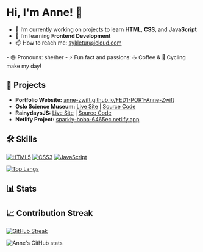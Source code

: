 <!--<p align="center">
  <img src="https://avatars.githubusercontent.com/u/145778485?s=400&u=a658f371eb2b2ef7fe18f4433763b2dcfc1ebb56&v=4&s=160" width="120" style="border-radius:50%;" alt="Anne Zwift"/>
</p>-->


# Hi, I'm Anne! 👋

- 🔭 I’m currently working on projects to learn **HTML**, **CSS**, and **JavaScript**
- 🌱 I’m learning **Frontend Development**
- 📫 How to reach me: <a href="mailto:&#x73;&#x79;&#x6b;&#x6c;&#x65;&#x74;&#x75;&#x72;&#x40;&#x69;&#x63;&#x6c;&#x6f;&#x75;&#x64;&#x2e;&#x63;&#x6f;&#x6d;">
  &#x73;&#x79;&#x6b;&#x6c;&#x65;&#x74;&#x75;&#x72;&#x40;&#x69;&#x63;&#x6c;&#x6f;&#x75;&#x64;&#x2e;&#x63;&#x6f;&#x6d;
</a>
- 😄 Pronouns: she/her
- ⚡ Fun fact and passions: ☕ Coffee & 🚴 Cycling make my day!

## 🚀 Projects

- **Portfolio Website:** [anne-zwift.github.io/FED1-POR1-Anne-Zwift](https://anne-zwift.github.io/FED1-POR1-Anne-Zwift/)
- **Oslo Science Museum:** [Live Site](https://anne-zwift.github.io/Oslo-Science-Museum/) | [Source Code](https://github.com/Anne-Zwift/Oslo-Science-Museum)
- **RainydaysJS:** [Live Site](https://anne-zwift.github.io/RainydaysJS/) | [Source Code](https://github.com/Anne-Zwift/RainydaysJS)
- **Netlify Project:** [sparkly-boba-6465ec.netlify.app](https://sparkly-boba-6465ec.netlify.app/)

## 🛠️ Skills

[![HTML5](https://img.shields.io/badge/HTML5-E34F26?logo=html5&logoColor=white&style=flat)](#)
[![CSS3](https://img.shields.io/badge/CSS3-1572B6?logo=css3&logoColor=white&style=flat)](#)
[![JavaScript](https://img.shields.io/badge/JavaScript-F7DF1E?logo=javascript&logoColor=black&style=flat)](#)

[![Top Langs](https://github-readme-stats.vercel.app/api/top-langs/?username=Anne-Zwift&layout=compact)](https://github.com/anuraghazra/github-readme-stats)
## 📊 Stats

## 📈 Contribution Streak

[![GitHub Streak](https://streak-stats.demolab.com?user=Anne-Zwift&theme=default)](https://git.io/streak-stats)

![Anne's GitHub stats](https://github-readme-stats.vercel.app/api?username=Anne-Zwift&show_icons=true)


<!---
Anne-Zwift/Anne-Zwift is a ✨ special ✨ repository because its `README.md` (this file) appears on your GitHub profile.
You can click the Preview link to take a look at your changes.
--->
